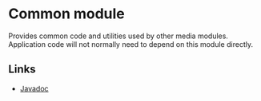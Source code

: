 # Common module

Provides common code and utilities used by other media modules. Application code
will not normally need to depend on this module directly.

## Links

*   [Javadoc][]

[Javadoc]: https://developer.android.com/reference/androidx/media3/common/package-summary
